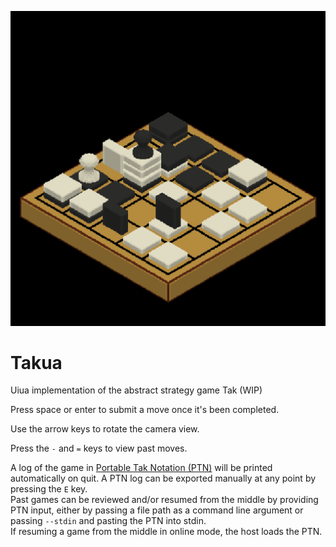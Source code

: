 ![Screenshot of the game](screenshot.png)

# Takua
Uiua implementation of the abstract strategy game Tak (WIP)

Press space or enter to submit a move once it's been completed.

Use the arrow keys to rotate the camera view.

Press the `-` and `=` keys to view past moves.

A log of the game in [Portable Tak Notation (PTN)](https://ustak.org/portable-tak-notation) will be printed automatically on quit. A PTN log can be exported manually at any point by pressing the `E` key.  
Past games can be reviewed and/or resumed from the middle by providing PTN input, either by passing a file path as a command line argument or passing `--stdin` and pasting the PTN into stdin.  
If resuming a game from the middle in online mode, the host loads the PTN.

